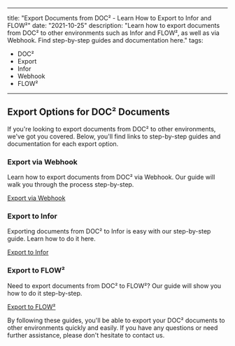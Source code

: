 
---
title: "Export Documents from DOC² - Learn How to Export to Infor and FLOW²"
date: "2021-10-25"
description: "Learn how to export documents from DOC² to other environments such as Infor and FLOW², as well as via Webhook. Find step-by-step guides and documentation here."
tags:
  - DOC²
  - Export
  - Infor
  - Webhook
  - FLOW²
---

## Export Options for DOC² Documents

If you're looking to export documents from DOC² to other environments, we've got you covered. Below, you'll find links to step-by-step guides and documentation for each export option.

### Export via Webhook

Learn how to export documents from DOC² via Webhook. Our guide will walk you through the process step-by-step.

[Export via Webhook](/doc2/export/webhook/ "Export Documents from DOC² via Webhook")

### Export to Infor

Exporting documents from DOC² to Infor is easy with our step-by-step guide. Learn how to do it here.

[Export to Infor](/doc2/export/export-to-infor/ "Export Documents from DOC² to Infor")

### Export to FLOW²

Need to export documents from DOC² to FLOW²? Our guide will show you how to do it step-by-step.

[Export to FLOW²](/doc2/export/export-to-flow2/ "Export Documents from DOC² to FLOW²")

By following these guides, you'll be able to export your DOC² documents to other environments quickly and easily. If you have any questions or need further assistance, please don't hesitate to contact us.
